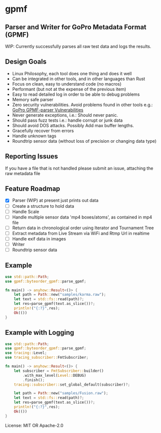 # gpmf

## Parser and Writer for GoPro Metadata Format (GPMF)

WIP: Currently successfully parses all raw test data and logs the results.

## Design Goals

* Linux Philosophy, each tool does one thing and does it well
* Can be integrated in other tools, and in other languages than Rust
* Focus on clean, easy to understand code (no macros)
* Performant (but not at the expense of the previous item)
* Easy to read detailed log in order to be able to debug problems
* Memory safe parser
* Zero security vulnerabilities. Avoid problems found in other tools e.g.: [GoPro GPMF-parser Vulnerabilities](https://blog.inhq.net/posts/gopro-gpmf-parser-vuln-1/)
* Never generate exceptions, i.e.: Should never panic.
* Should pass fuzz tests i.e.: handle corrupt or junk data
* Should avoid DOS attacks. Possibly Add max buffer lengths.
* Gracefully recover from errors
* Handle unknown tags
* Roundtrip sensor data (without loss of precision or changing data type)

## Reporting Issues

If you have a file that is not handled please submit an issue, attaching the raw metadata file

## Feature Roadmap

* [x] Parser (WIP) at present just prints out data
* [ ] Create a structure to hold data
* [ ] Handle Scale
* [ ] Handle multiple sensor data 'mp4 boxes/atoms', as contained in mp4 file
* [ ] Return data in chronological order using Iterator and Tournament Tree
* [ ] Extract metadata from Live Stream via WiFi and Rtmp Url in realtime
* [ ] Handle exif data in images
* [ ] Writer
* [ ] Roundtrip sensor data

## Example

```rust
use std::path::Path;
use gpmf::byteorder_gpmf::parse_gpmf;

fn main() -> anyhow::Result<()> {
    let path = Path::new("samples/karma.raw");
    let text = std::fs::read(path)?;
    let res=parse_gpmf(text.as_slice())?;
    println!("{:?}",res);
    Ok(())
}
```

## Example with Logging

```rust
use std::path::Path;
use gpmf::byteorder_gpmf::parse_gpmf;
use tracing::Level;
use tracing_subscriber::FmtSubscriber;

fn main() -> anyhow::Result<()> {
    let subscriber = FmtSubscriber::builder()
        .with_max_level(Level::DEBUG)
        .finish();
    tracing::subscriber::set_global_default(subscriber)?;

    let path = Path::new("samples/Fusion.raw");
    let text = std::fs::read(path)?;
    let res=parse_gpmf(text.as_slice())?;
    println!("{:?}",res);
    Ok(())
}
```

License: MIT OR Apache-2.0
